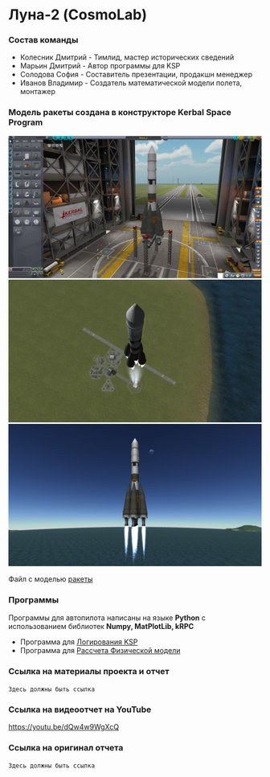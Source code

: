 # Луна-2 (CosmoLab)
### Состав команды
- Колесник Дмитрий - Тимлид, мастер исторических сведений
- Марьин Дмитрий - Автор программы для KSP
- Солодова София - Составитель презентации, продакшн менеджер
- Иванов Владимир - Создатель математической модели полета, монтажер

### Модель ракеты создана в конструкторе Kerbal Space Program
![image94](images/2.jpg)
![Final1](images/1.jpg)
![Final2](images/3.jpg)

Файл с моделью [ракеты](Duna_spaceship.craft)

### Программы 
Программы для автопилота написаны на языке **Python** с использованием библиотек **Numpy, MatPlotLib, kRPC**
- Программа для [Логирования KSP](Programs/logger.py)
- Программа для [Рассчета Физической модели](Programs/model.py)

### Ссылка на материалы проекта и отчет
```Здесь должны быть ссылка```

### Ссылка на видеоотчет на YouTube
https://youtu.be/dQw4w9WgXcQ

### Ссылка на оригинал отчета
```Здесь должны быть ссылка```
